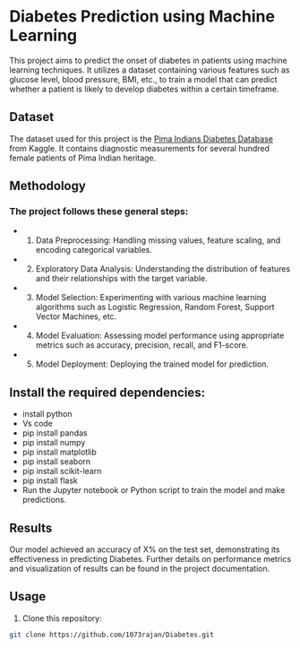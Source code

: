 # Diabetes Prediction using Machine Learning

This project aims to predict the onset of diabetes in patients using machine learning techniques. 
It utilizes a dataset containing various features such as glucose level, blood pressure, BMI, etc., 
to train a model that can predict whether a patient is likely to develop diabetes within a certain timeframe.

## Dataset

The dataset used for this project is the [Pima Indians Diabetes Database](https://www.kaggle.com/uciml/pima-indians-diabetes-database) from Kaggle.
It contains diagnostic measurements for several hundred female patients of Pima Indian heritage.

## Methodology
### The project follows these general steps:
- 1. Data Preprocessing: Handling missing values, feature scaling, and encoding categorical variables.
- 2. Exploratory Data Analysis: Understanding the distribution of features and their relationships with the target variable.
- 3. Model Selection: Experimenting with various machine learning algorithms such as Logistic Regression, Random Forest, Support Vector Machines, etc.
- 4. Model Evaluation: Assessing model performance using appropriate metrics such as accuracy, precision, recall, and F1-score.
- 5. Model Deployment: Deploying the trained model for prediction.

## Install the required dependencies:

- install python
- Vs code
- pip install pandas
- pip install numpy
- pip install matplotlib
- pip install seaborn
- pip install scikit-learn
- pip install flask
- Run the Jupyter notebook or Python script to train the model and make predictions.

## Results
Our model achieved an accuracy of X% on the test set, demonstrating its effectiveness in predicting Diabetes. 
Further details on performance metrics and visualization of results can be found in the project documentation.

## Usage

1. Clone this repository:

```bash
git clone https://github.com/1073rajan/Diabetes.git
